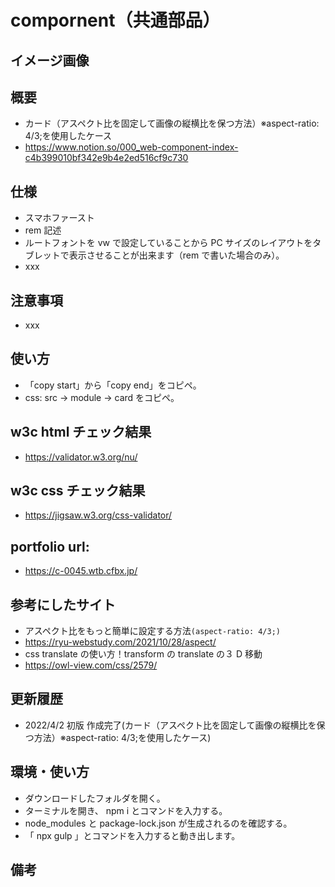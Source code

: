 # compornent（共通部品）

## イメージ画像

## 概要

- カード（アスペクト比を固定して画像の縦横比を保つ方法）※aspect-ratio: 4/3;を使用したケース
- https://www.notion.so/000_web-component-index-c4b399010bf342e9b4e2ed516cf9c730

## 仕様

- スマホファースト
- rem 記述
- ルートフォントを vw で設定していることから PC サイズのレイアウトをタブレットで表示させることが出来ます（rem で書いた場合のみ）。
- xxx

## 注意事項

- xxx

## 使い方

- 「copy start」から「copy end」をコピペ。
- css: src -> module -> card をコピペ。

## w3c html チェック結果

- https://validator.w3.org/nu/

## w3c css チェック結果

- https://jigsaw.w3.org/css-validator/

## portfolio url:

- https://c-0045.wtb.cfbx.jp/

## 参考にしたサイト

- アスペクト比をもっと簡単に設定する方法`(aspect-ratio: 4/3;)`
- https://ryu-webstudy.com/2021/10/28/aspect/
- css translate の使い方！transform の translate の３ D 移動
- https://owl-view.com/css/2579/

## 更新履歴

- 2022/4/2 初版 作成完了(カード（アスペクト比を固定して画像の縦横比を保つ方法）※aspect-ratio: 4/3;を使用したケース)

## 環境・使い方

- ダウンロードしたフォルダを開く。
- ターミナルを開き、 npm i とコマンドを入力する。
- node_modules と package-lock.json が生成されるのを確認する。
- 「 npx gulp 」とコマンドを入力すると動き出します。

## 備考
